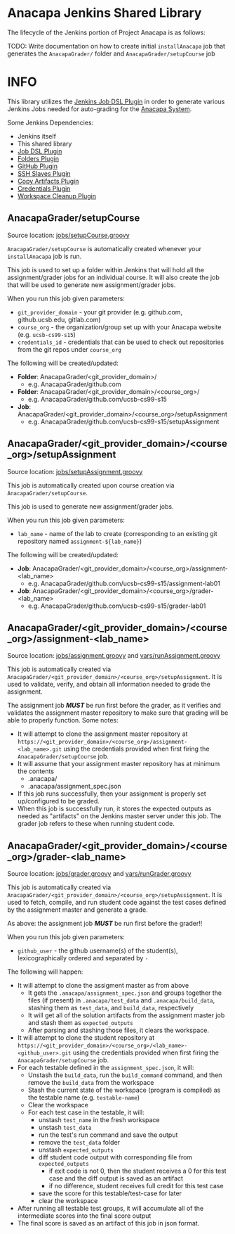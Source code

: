 Anacapa Jenkins Shared Library
==============================

The lifecycle of the Jenkins portion of Project Anacapa is as follows:

TODO: Write documentation on how to create initial `installAnacapa` job that generates the `AnacapaGrader/` folder and `AnacapaGrader/setupCourse` job

# INFO

This library utilizes the [Jenkins Job DSL Plugin](https://github.com/jenkinsci/job-dsl-plugin) in order to generate various Jenkins Jobs
needed for auto-grading for the [Anacapa System](https://github.com/project-anacapa).

Some Jenkins Dependencies:

- Jenkins itself
- This shared library
- [Job DSL Plugin](https://github.com/jenkinsci/job-dsl-plugin)
- [Folders Plugin](https://plugins.jenkins.io/cloudbees-folder)
- [GitHub Plugin](https://plugins.jenkins.io/github)
- [SSH Slaves Plugin](https://plugins.jenkins.io/ssh-slaves)
- [Copy Artifacts Plugin](https://wiki.jenkins-ci.org/display/JENKINS/Copy+Artifact+Plugin)
- [Credentials Plugin](https://wiki.jenkins-ci.org/display/JENKINS/Credentials+Plugin)
- [Workspace Cleanup Plugin](https://wiki.jenkins-ci.org/display/JENKINS/Workspace+Cleanup+Plugin)

## AnacapaGrader/setupCourse

Source location: [jobs/setupCourse.groovy](jobs/setupCourse.groovy)

`AnacapaGrader/setupCourse` is automatically created whenever your `installAnacapa` job is run.

This job is used to set up a folder within Jenkins that will hold all the assignment/grader jobs for an individual course.
It will also create the job that will be used to generate new assignment/grader jobs.

When you run this job given parameters:
- `git_provider_domain` - your git provider (e.g. github.com, github.ucsb.edu, gitlab.com)
- `course_org` - the organization/group set up with your Anacapa website (e.g. `ucsb-cs99-s15`)
- `credentials_id` - credentials that can be used to check out repositories from the git repos under `course_org`

The following will be created/updated:

- __Folder__: AnacapaGrader/<git_provider_domain>/
  - e.g. AnacapaGrader/github.com
- __Folder__: AnacapaGrader/<git_provider_domain>/<course_org>/
  - e.g. AnacapaGrader/github.com/ucsb-cs99-s15
- __Job__: AnacapaGrader/<git_provider_domain>/<course_org>/setupAssignment
  - e.g. AnacapaGrader/github.com/ucsb-cs99-s15/setupAssignment


## AnacapaGrader/<git_provider_domain>/<course_org>/setupAssignment

Source location: [jobs/setupAssignment.groovy](jobs/setupAssignment.groovy)

This job is automatically created upon course creation via `AnacapaGrader/setupCourse`.

This job is used to generate new assignment/grader jobs.

When you run this job given parameters:
- `lab_name` - name of the lab to create (corresponding to an existing git repository named `assignment-${lab_name}`)

The following will be created/updated:
- __Job__: AnacapaGrader/<git_provider_domain>/<course_org>/assignment-<lab_name>
  - e.g. AnacapaGrader/github.com/ucsb-cs99-s15/assignment-lab01
- __Job__: AnacapaGrader/<git_provider_domain>/<course_org>/grader-<lab_name>
  - e.g. AnacapaGrader/github.com/ucsb-cs99-s15/grader-lab01


## AnacapaGrader/<git_provider_domain>/<course_org>/assignment-<lab_name>

Source location: [jobs/assignment.groovy](jobs/assignment.groovy) and [vars/runAssignment.groovy](vars/runAssignment.groovy)

This job is automatically created via `AnacapaGrader/<git_provider_domain>/<course_org>/setupAssignment`. It is used to
validate, verify, and obtain all information needed to grade the assignment.

The assignment job ***MUST*** be run first before the grader, as it verifies and validates the assignment master repository 
to make sure that grading will be able to properly function. Some notes:

- It will attempt to clone the assignment master repository at `https://<git_provider_domain>/<course_org>/assignment-<lab_name>.git` using the credentials provided when first firing the `AnacapaGrader/setupCourse` job.
- It will assume that your assignment master repository has at minimum the contents
  - .anacapa/
  - .anacapa/assignment_spec.json
- If this job runs successfully, then your assignment is properly set up/configured to be graded.
- When this job is successfully run, it stores the expected outputs as needed as "artifacts" on the Jenkins master server under this job. The grader job refers to these when running student code.


## AnacapaGrader/<git_provider_domain>/<course_org>/grader-<lab_name>

Source location: [jobs/grader.groovy](jobs/grader.groovy) and [vars/runGrader.groovy](vars/runGrader.groovy)

This job is automatically created via `AnacapaGrader/<git_provider_domain>/<course_org>/setupAssignment`. It is used to
fetch, compile, and run student code against the test cases defined by the assignment master and generate a grade.

As above: the assignment job ***MUST*** be run first before the grader!!

When you run this job given parameters:
- `github_user` - the github username(s) of the student(s), lexicographically ordered and separated by `-`

The following will happen:
- It will attempt to clone the assigment master as from above
  - It gets the `.anacapa/assignment_spec.json` and groups together the files (if present) in `.anacapa/test_data` and
    `.anacapa/build_data`, stashing them as `test_data`, and `build_data`, respectively
  - It will get all of the solution artifacts from the assignment master job and stash them as `expected_outputs`
  - After parsing and stashing those files, it clears the workspace.
- It will attempt to clone the student repository at `https://<git_provider_domain>/<course_org>/<lab_name>-<github_user>.git` using the credentials provided when first firing the `AnacapaGrader/setupCourse` job.
- For each testable defined in the `assignment_spec.json`, it will:
  - Unstash the `build_data`, run the `build_command` command, and then remove the `build_data` from the workspace
  - Stash the current state of the workspace (program is compiled) as the testable name (e.g. `testable-name`)
  - Clear the workspace
  - For each test case in the testable, it will:
    - unstash `test_name` in the fresh workspace
    - unstash `test_data`
    - run the test's run command and save the output
    - remove the `test_data` folder
    - unstash `expected_outputs`
    - diff student code output with corresponding file from `expected_outputs`
      - if exit code is not 0, then the student receives a 0 for this test case and the diff output is saved as an artifact
      - if no difference, student receives full credit for this test case
    - save the score for this testable/test-case for later
    - clear the workspace
- After running all testable test groups, it will accumulate all of the intermediate scores into the final score output
- The final score is saved as an artifact of this job in json format.
